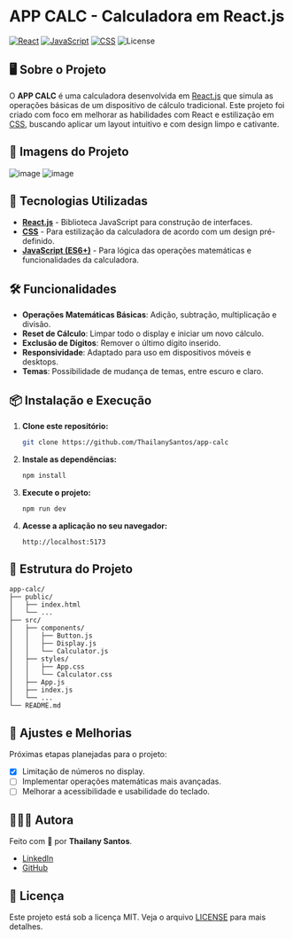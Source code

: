 
# APP CALC - Calculadora em React.js

[![React](https://img.shields.io/badge/React-17.0.2-blue)](https://reactjs.org/)
[![JavaScript](https://img.shields.io/badge/JavaScript-ES6%2B-yellow)](https://developer.mozilla.org/en-US/docs/Web/JavaScript)
[![CSS](https://img.shields.io/badge/CSS-3-blue)](https://developer.mozilla.org/en-US/docs/Web/CSS)
![License](https://img.shields.io/badge/License-MIT-green.svg)

## 🖥️ Sobre o Projeto

O **APP CALC** é uma calculadora desenvolvida em [React.js](https://reactjs.org/) que simula as operações básicas de um dispositivo de cálculo tradicional. Este projeto foi criado com foco em melhorar as habilidades com React e estilização em [CSS](https://developer.mozilla.org/en-US/docs/Web/CSS), buscando aplicar um layout intuitivo e com design limpo e cativante. 

## 🎥 Imagens do Projeto

![image](https://github.com/user-attachments/assets/b12f5a72-6a2a-46d2-9986-45f774ef60ab)
![image](https://github.com/user-attachments/assets/3591f5f7-7ea2-477f-85c0-8d285f2baeb2)

## 🌟 Tecnologias Utilizadas

- **[React.js](https://reactjs.org/)** - Biblioteca JavaScript para construção de interfaces.
- **[CSS](https://developer.mozilla.org/en-US/docs/Web/CSS)** - Para estilização da calculadora de acordo com um design pré-definido.
- **[JavaScript (ES6+)](https://developer.mozilla.org/en-US/docs/Web/JavaScript)** - Para lógica das operações matemáticas e funcionalidades da calculadora.

## 🛠️ Funcionalidades

- **Operações Matemáticas Básicas**: Adição, subtração, multiplicação e divisão.
- **Reset de Cálculo**: Limpar todo o display e iniciar um novo cálculo.
- **Exclusão de Dígitos**: Remover o último dígito inserido.
- **Responsividade**: Adaptado para uso em dispositivos móveis e desktops.
- **Temas**: Possibilidade de mudança de temas, entre escuro e claro.

## 📦 Instalação e Execução

1. **Clone este repositório:**
   ```bash
   git clone https://github.com/ThailanySantos/app-calc
   ```
2. **Instale as dependências:**
   ```bash
   npm install
   ```
3. **Execute o projeto:**
   ```bash
   npm run dev
   ```
4. **Acesse a aplicação no seu navegador:**
   ```
   http://localhost:5173
   ```

## 📂 Estrutura do Projeto

```
app-calc/
├── public/
│   ├── index.html
│   └── ...
├── src/
│   ├── components/
│   │   ├── Button.js
│   │   ├── Display.js
│   │   └── Calculator.js
│   ├── styles/
│   │   ├── App.css
│   │   └── Calculator.css
│   ├── App.js
│   ├── index.js
│   └── ...
└── README.md
```

## 🔧 Ajustes e Melhorias

Próximas etapas planejadas para o projeto:

- [x] Limitação de números no display.
- [ ] Implementar operações matemáticas mais avançadas.
- [ ] Melhorar a acessibilidade e usabilidade do teclado.

## 👩🏽‍💻 Autora

Feito com 💜 por **Thailany Santos**.

- [LinkedIn](https://www.linkedin.com/in/thailany-santos-828867299/)
- [GitHub](https://github.com/ThailanySantos)

## 📝 Licença

Este projeto está sob a licença MIT. Veja o arquivo [LICENSE](./LICENSE) para mais detalhes.

